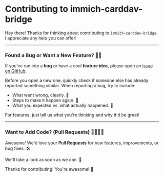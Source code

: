 # Contributing to immich-carddav-bridge

Hey there! Thanks for thinking about contributing to `immich-carddav-bridge`. I appreciate any help you can offer!

---

### Found a Bug or Want a New Feature? 🐛✨

If you've run into a **bug**  or have a cool **feature idea**, please open an [issue on GitHub](https://github.com/flokuep/immich-carddav-bridge/issues).

Before you open a new one, quickly check if someone else has already reported something similar. When reporting a bug, try to include:

* What went wrong, clearly. 💬
* Steps to make it happen again. 👣
* What you expected vs. what actually happened. 🤔

For features, just tell us what you're thinking and why it'd be great! 

---

### Want to Add Code? (Pull Requests) 👩‍💻👨‍💻

Awesome! We'd love your **Pull Requests** for new features, improvements, or bug fixes. 🛠️

We'll take a look as soon as we can. 👀

Thanks for contributing! You're awesome! 🙌
